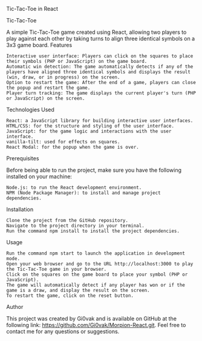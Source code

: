 Tic-Tac-Toe in React

Tic-Tac-Toe

A simple Tic-Tac-Toe game created using React, allowing two players to play against each other by taking turns to align three identical symbols on a 3x3 game board.
Features

    Interactive user interface: Players can click on the squares to place their symbols (PHP or JavaScript) on the game board.
    Automatic win detection: The game automatically detects if any of the players have aligned three identical symbols and displays the result (win, draw, or in progress) on the screen.
    Option to restart the game: After the end of a game, players can close the popup and restart the game.
    Player turn tracking: The game displays the current player's turn (PHP or JavaScript) on the screen.

Technologies Used

    React: a JavaScript library for building interactive user interfaces.
    HTML/CSS: for the structure and styling of the user interface.
    JavaScript: for the game logic and interactions with the user interface.
    vanilla-tilt: used for effects on squares.
    React Modal: for the popup when the game is over.

Prerequisites

Before being able to run the project, make sure you have the following installed on your machine:

    Node.js: to run the React development environment.
    NPM (Node Package Manager): to install and manage project dependencies.

Installation

    Clone the project from the GitHub repository.
    Navigate to the project directory in your terminal.
    Run the command npm install to install the project dependencies.

Usage

    Run the command npm start to launch the application in development mode.
    Open your web browser and go to the URL http://localhost:3000 to play the Tic-Tac-Toe game in your browser.
    Click on the squares on the game board to place your symbol (PHP or JavaScript).
    The game will automatically detect if any player has won or if the game is a draw, and display the result on the screen.
    To restart the game, click on the reset button.

Author

This project was created by Gi0vak and is available on GitHub at the following link: https://github.com/Gi0vak/Morpion-React.git. Feel free to contact me for any questions or suggestions.
